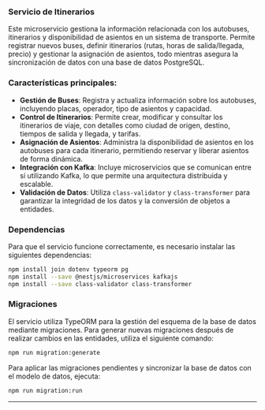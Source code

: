 ### **Servicio de Itinerarios**

Este microservicio gestiona la información relacionada con los autobuses, itinerarios y disponibilidad de asientos en un sistema de transporte. Permite registrar nuevos buses, definir itinerarios (rutas, horas de salida/llegada, precio) y gestionar la asignación de asientos, todo mientras asegura la sincronización de datos con una base de datos PostgreSQL.

### **Características principales:**

- **Gestión de Buses**: Registra y actualiza información sobre los autobuses, incluyendo placas, operador, tipo de asientos y capacidad.
- **Control de Itinerarios**: Permite crear, modificar y consultar los itinerarios de viaje, con detalles como ciudad de origen, destino, tiempos de salida y llegada, y tarifas.
- **Asignación de Asientos**: Administra la disponibilidad de asientos en los autobuses para cada itinerario, permitiendo reservar y liberar asientos de forma dinámica.
- **Integración con Kafka**: Incluye microservicios que se comunican entre sí utilizando Kafka, lo que permite una arquitectura distribuida y escalable.
- **Validación de Datos**: Utiliza `class-validator` y `class-transformer` para garantizar la integridad de los datos y la conversión de objetos a entidades.

### **Dependencias**

Para que el servicio funcione correctamente, es necesario instalar las siguientes dependencias:

```bash
npm install join dotenv typeorm pg
npm install --save @nestjs/microservices kafkajs
npm install --save class-validator class-transformer
```

### **Migraciones**

El servicio utiliza TypeORM para la gestión del esquema de la base de datos mediante migraciones. Para generar nuevas migraciones después de realizar cambios en las entidades, utiliza el siguiente comando:

```bash
npm run migration:generate
```

Para aplicar las migraciones pendientes y sincronizar la base de datos con el modelo de datos, ejecuta:

```bash
npm run migration:run
```

---
